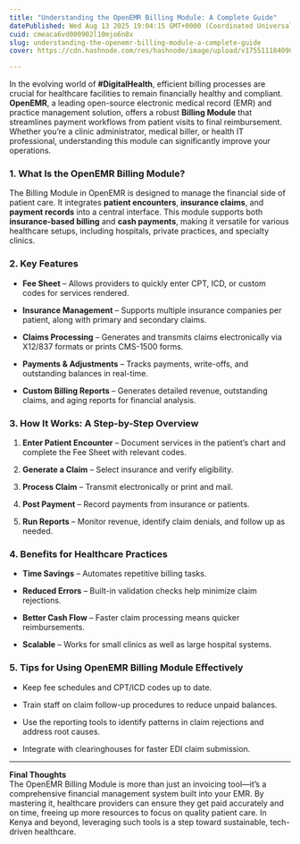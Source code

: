 ```yaml
---
title: "Understanding the OpenEMR Billing Module: A Complete Guide"
datePublished: Wed Aug 13 2025 19:04:15 GMT+0000 (Coordinated Universal Time)
cuid: cmeaca6vd000902l10mjo6n8x
slug: understanding-the-openemr-billing-module-a-complete-guide
cover: https://cdn.hashnode.com/res/hashnode/image/upload/v1755111840902/23f0942e-4ac4-4335-9b90-8e94d227b1c1.png

---
```


In the evolving world of **#DigitalHealth**, efficient billing processes are crucial for healthcare facilities to remain financially healthy and compliant. **OpenEMR**, a leading open-source electronic medical record (EMR) and practice management solution, offers a robust **Billing Module** that streamlines payment workflows from patient visits to final reimbursement. Whether you’re a clinic administrator, medical biller, or health IT professional, understanding this module can significantly improve your operations.

### 1\. What Is the OpenEMR Billing Module?

The Billing Module in OpenEMR is designed to manage the financial side of patient care. It integrates **patient encounters**, **insurance claims**, and **payment records** into a central interface. This module supports both **insurance-based billing** and **cash payments**, making it versatile for various healthcare setups, including hospitals, private practices, and specialty clinics.

### 2\. Key Features

* **Fee Sheet** – Allows providers to quickly enter CPT, ICD, or custom codes for services rendered.
    
* **Insurance Management** – Supports multiple insurance companies per patient, along with primary and secondary claims.
    
* **Claims Processing** – Generates and transmits claims electronically via X12/837 formats or prints CMS-1500 forms.
    
* **Payments & Adjustments** – Tracks payments, write-offs, and outstanding balances in real-time.
    
* **Custom Billing Reports** – Generates detailed revenue, outstanding claims, and aging reports for financial analysis.
    

### 3\. How It Works: A Step-by-Step Overview

1. **Enter Patient Encounter** – Document services in the patient’s chart and complete the Fee Sheet with relevant codes.
    
2. **Generate a Claim** – Select insurance and verify eligibility.
    
3. **Process Claim** – Transmit electronically or print and mail.
    
4. **Post Payment** – Record payments from insurance or patients.
    
5. **Run Reports** – Monitor revenue, identify claim denials, and follow up as needed.
    

### 4\. Benefits for Healthcare Practices

* **Time Savings** – Automates repetitive billing tasks.
    
* **Reduced Errors** – Built-in validation checks help minimize claim rejections.
    
* **Better Cash Flow** – Faster claim processing means quicker reimbursements.
    
* **Scalable** – Works for small clinics as well as large hospital systems.
    

### 5\. Tips for Using OpenEMR Billing Module Effectively

* Keep fee schedules and CPT/ICD codes up to date.
    
* Train staff on claim follow-up procedures to reduce unpaid balances.
    
* Use the reporting tools to identify patterns in claim rejections and address root causes.
    
* Integrate with clearinghouses for faster EDI claim submission.
    

---

**Final Thoughts**  
The OpenEMR Billing Module is more than just an invoicing tool—it’s a comprehensive financial management system built into your EMR. By mastering it, healthcare providers can ensure they get paid accurately and on time, freeing up more resources to focus on quality patient care. In Kenya and beyond, leveraging such tools is a step toward sustainable, tech-driven healthcare.